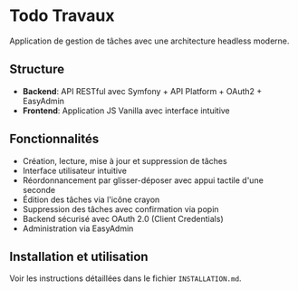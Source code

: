 # Todo Travaux

Application de gestion de tâches avec une architecture headless moderne.

## Structure

- **Backend**: API RESTful avec Symfony + API Platform + OAuth2 + EasyAdmin
- **Frontend**: Application JS Vanilla avec interface intuitive

## Fonctionnalités

- Création, lecture, mise à jour et suppression de tâches
- Interface utilisateur intuitive 
- Réordonnancement par glisser-déposer avec appui tactile d'une seconde
- Édition des tâches via l'icône crayon
- Suppression des tâches avec confirmation via popin
- Backend sécurisé avec OAuth 2.0 (Client Credentials)
- Administration via EasyAdmin

## Installation et utilisation

Voir les instructions détaillées dans le fichier `INSTALLATION.md`.
